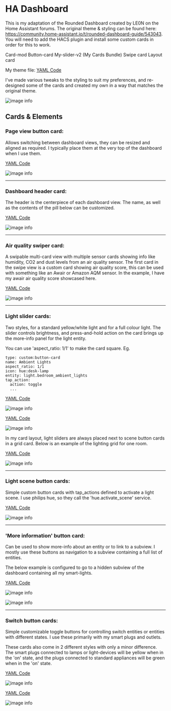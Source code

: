 # HA Dashboard
This is my adaptation of the Rounded Dashboard created by LE0N on the Home Assistant forums. The original theme & styling can be found here: https://community.home-assistant.io/t/rounded-dashboard-guide/543043. You will need to add the HACS plugin and install some custom cards in order for this to work.

Card-mod
Button-card
My-slider-v2 (My Cards Bundle)
Swipe card
Layout card

My theme file: [YAML Code](/themes/Rounded.yaml)

I've made various tweaks to the styling to suit my preferences, and re-designed some of the cards and created my own in a way that matches the original theme.

![image info](images/dashboard-overview.gif)

## Cards & Elements

### Page view button card:
Allows switching between dashboard views, they can be resized and aligned as required. I typically place them at the very top of the dashboard when I use them.

[YAML Code](/page-view-buttons.yaml)

![image info](images/page-view-buttons.png)

---

### Dashboard header card:
The header is the centerpiece of each dashboard view. The name, as well as the contents of the pill below can be customized.

[YAML Code](/dashboard-header.yaml)

![image info](images/dashboard-header.png)

---

### Air quality swiper card:
A swipable multi-card view with multiple sensor cards showing info like humidity, CO2 and dust levels from an air quality sensor. The first card in the swipe view is a custom card showing air quality score, this can be used with something like an Awair or Amazon AQM sensor. In the example, I have my awair air quality score showcased here.

[YAML Code](/air-quality-swiper.yaml)

![image info](images/air-quality-swiper.gif)

---

### Light slider cards:
Two styles, for a standard yellow/white light and for a full colour light. The slider controls brightness, and press-and-hold action on the card brings up the more-info panel for the light entity.

You can use 'aspect_ratio: 1/1' to make the card square. Eg.
```
type: custom:button-card
name: Ambient Lights
aspect_ratio: 1/1
icon: hue:desk-lamp
entity: light.bedroom_ambient_lights
tap_action:
  action: toggle
  ...
```

[YAML Code](/light-card-normal.yaml)

![image info](images/light-card-normal.gif)


[YAML Code](/light-card-colour.yaml)

![image info](images/light-card-colour.gif)

In my card layout, light sliders are always placed next to scene button cards in a grid card. Below is an example of the lighting grid for one room.

[YAML Code](/full-light-grid-card.yaml)

![image info](images/full-light-grid-card.png)

---

### Light scene button cards:
Simple custom button cards with tap_actions defined to activate a light scene. I use philips hue, so they call the 'hue.activate_scene' service.

[YAML Code](/lighting-scene-button.yaml)

![image info](images/lighting-scene-button.png)

---

### 'More information' button card:
Can be used to show more-info about an entity or to link to a subview. I mostly use these buttons as navigation to a subview containing a full list of entities. 

The below example is configured to go to a hidden subview of the dashboard containing all my smart-lights.

[YAML Code](/more-information-button.yaml)

![image info](images/more-information-button.png)

![image info](images/more-information-button-example.gif)

---

### Switch button cards:
Simple customizable toggle buttons for controlling switch entities or entities with different states. I use these primarily with my smart plugs and outlets. 

These cards also come in 2 different styles with only a minor difference. The smart plugs connected to lamps or light-devices will be yellow when in the 'on' state, and the plugs connected to standard appliances will be green when in the 'on' state.

[YAML Code](/switch-button-light.yaml)

![image info](images/switch-button-light.gif)

[YAML Code](/switch-button-device.yaml)

![image info](images/switch-button-device.gif)
